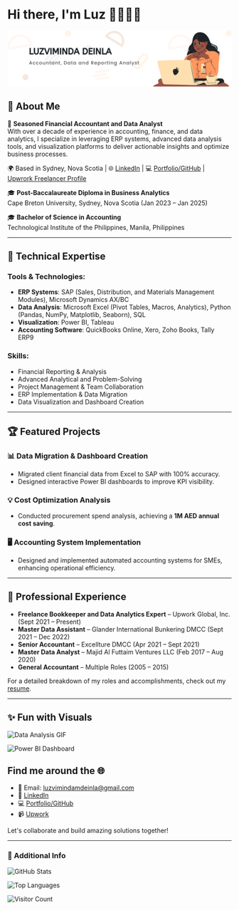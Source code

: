 # Hi there, I'm Luz 👋👩🏾‍💻


<img src="https://raw.githubusercontent.com/LuzvimindaMDeinla/LuzvimindaMDeinla/main/Banner.png" alt="Banner">


## 🌟 About Me

💼 **Seasoned Financial Accountant and Data Analyst**  
With over a decade of experience in accounting, finance, and data analytics, I specialize in leveraging ERP systems, advanced data analysis tools, and visualization platforms to deliver actionable insights and optimize business processes.

🌍 Based in Sydney, Nova Scotia | 🌐 [LinkedIn](https://www.linkedin.com/in/luzviminda-m-deinla/) | 💻 [Portfolio/GitHub](https://github.com/LuzvimindaMDeinla/LuzvimindaMDeinla) | [Upwrork Freelancer Profile](https://community.upwork.com/freelancers/~010b1db3967a3eeaa6?viewMode=1)

🎓 **Post-Baccalaureate Diploma in Business Analytics**  
Cape Breton University, Sydney, Nova Scotia (Jan 2023 – Jan 2025)

🎓 **Bachelor of Science in Accounting**  
Technological Institute of the Philippines, Manila, Philippines



---

## 🚀 Technical Expertise

### Tools & Technologies:
- **ERP Systems**: SAP (Sales, Distribution, and Materials Management Modules), Microsoft Dynamics AX/BC  
- **Data Analysis**: Microsoft Excel (Pivot Tables, Macros, Analytics), Python (Pandas, NumPy, Matplotlib, Seaborn), SQL  
- **Visualization**: Power BI, Tableau  
- **Accounting Software**: QuickBooks Online, Xero, Zoho Books, Tally ERP9

### Skills:
- Financial Reporting & Analysis  
- Advanced Analytical and Problem-Solving  
- Project Management & Team Collaboration  
- ERP Implementation & Data Migration  
- Data Visualization and Dashboard Creation

---

## 🏆 Featured Projects

### 📊 Data Migration & Dashboard Creation
- Migrated client financial data from Excel to SAP with 100% accuracy.
- Designed interactive Power BI dashboards to improve KPI visibility.

### 💡 Cost Optimization Analysis
- Conducted procurement spend analysis, achieving a **1M AED annual cost saving**.

### 🖥️ Accounting System Implementation
- Designed and implemented automated accounting systems for SMEs, enhancing operational efficiency.

---

## 💼 Professional Experience

- **Freelance Bookkeeper and Data Analytics Expert** – Upwork Global, Inc. (Sept 2021 – Present)
- **Master Data Assistant** – Glander International Bunkering DMCC (Sept 2021 – Dec 2022)
- **Senior Accountant** – Excellture DMCC (Apr 2021 – Sept 2021)
- **Master Data Analyst** – Majid Al Futtaim Ventures LLC (Feb 2017 – Aug 2020)
- **General Accountant** – Multiple Roles (2005 – 2015)

For a detailed breakdown of my roles and accomplishments, check out my [resume](https://raw.githubusercontent.com/LuzvimindaMDeinla/LuzvimindaMDeinla/main/resume.pdf).

---

## ✨ Fun with Visuals


![Data Analysis GIF](https://imgur.com/RELM1hG.gif)

![Power BI Dashboard](https://imgur.com/esZAVIf.png?text=Power+BI+Dashboard) 


## Find me around the 🌐

- 📧 Email: luzvimindamdeinla@gmail.com  
- 💼 [LinkedIn](https://www.linkedin.com/in/luzviminda-m-deinla/)  
- 💻 [Portfolio/GitHub](https://github.com/LuzvimindaMDeinla/LuzvimindaMDeinla)
- 📹 [Upwork](https://community.upwork.com/freelancers/~010b1db3967a3eeaa6?viewMode=1)

Let's collaborate and build amazing solutions together!

---

### 🔗 Additional Info

![GitHub Stats](https://github-readme-stats.vercel.app/api?username=YourGitHubUsername&show_icons=true&theme=radical) <!-- Replace 'YourGitHubUsername' -->

![Top Languages](https://github-readme-stats.vercel.app/api/top-langs/?username=LuzvimindaMDeinla&layout=compact&theme=radical) <!-- Replace 'YourGitHubUsername' -->

![Visitor Count](https://profile-counter.glitch.me/LuzvimindaMDeinla/count.svg)



